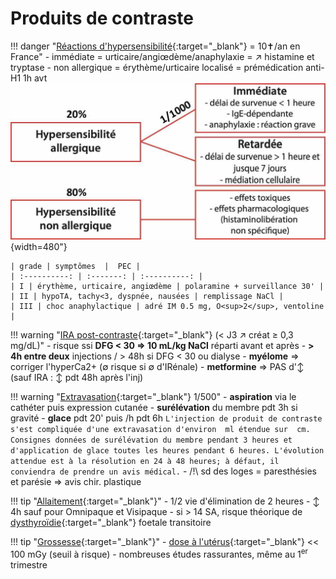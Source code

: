 # Produits de contraste

!!! danger "[Réactions d'hypersensibilité](https://www.radiologie.fr/sites/www.radiologie.fr/files/medias/documents/CIRTACI%20Fiche%20Allergie%2029%2009%202009_0.pdf){:target="_blank"} = 10✝/an en France"
    - immédiate = urticaire/angiœdème/anaphylaxie = ↗ histamine et tryptase
    - non allergique = érythème/urticaire localisé = prémédication anti-H1 1h avt
    ![](assets/hypersensibilite.jpg){width=480"}  
    
    | grade | symptômes  |  PEC | 
    | :----------: | :-------: | :----------: | 
    | I | érythème, urticaire, angiœdème | polaramine + surveillance 30' | 
    | II | hypoTA, tachy<3, dyspnée, nausées | remplissage NaCl |
    | III | choc anaphylactique | adré IM 0.5 mg, O<sup>2</sup>, ventoline | 

!!! warning "[IRA post-contraste](https://www.radiologie.fr/sites/www.radiologie.fr/files/medias/documents/CIRTACI%20Fiche%20Rein_2020_2_4_0.pdf){:target="_blank"} (< J3 ↗ créat ≥ 0,3 mg/dL)"
    - risque ssi **DFG < 30 => 10 mL/kg NaCl** réparti avant et après
    - **> 4h entre deux** injections / > 48h si DFG < 30 ou dialyse
    - **myélome** => corriger l'hyperCa2+ (∅ risque si ∅ d'IRénale)
    - **metformine** => PAS d'↕ (sauf IRA : ↕ pdt 48h après l'inj)

!!! warning "[Extravasation](https://www.radiologie.fr/sites/www.radiologie.fr/files/medias/documents/CIRTACI%20fiche%20extravasation_0.pdf){:target="_blank"} 1/500"
    - **aspiration** via le cathéter puis expression cutanée
    - **surélévation** du membre pdt 3h si gravité
    - **glace** pdt 20' puis /h pdt 6h
    ```
    L'injection de produit de contraste s'est compliquée d'une extravasation d'environ  ml étendue sur  cm. Consignes données de surélévation du membre pendant 3 heures et d'application de glace toutes les heures pendant 6 heures. L'évolution attendue est à la résolution en 24 à 48 heures; à défaut, il conviendra de prendre un avis médical.
    ```
    - /!\ sd des loges = paresthésies et parésie => avis chir. plastique

!!! tip "[Allaitement](https://www.lecrat.fr/9781/){:target="_blank"}"
    - 1/2 vie d'élimination de 2 heures
    - ↕ 4h sauf pour Omnipaque et Visipaque
    - si > 14 SA, risque théorique de [dysthyroïdie](https://www.sfip-radiopediatrie.org/wp-content/uploads/2018/07/Elefant_trousseau_2016.pdf){:target="_blank"} foetale transitoire

!!! tip "[Grossesse](https://www.lecrat.fr/9775/){:target="_blank"}"
    - [dose à l'utérus](https://www.lecrat.fr/9777/){:target="_blank"} << 100 mGy (seuil à risque)
    - nombreuses études rassurantes, même au 1<sup>er</sup> trimestre
    
